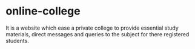 # online-college
It is a website which ease a private college to provide essential study materials, direct messages and queries to the subject for there registered students.
